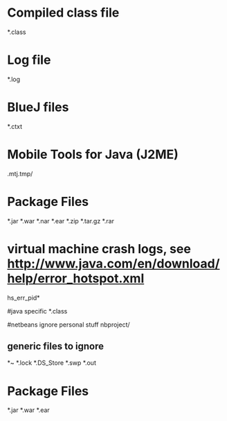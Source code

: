 
# Compiled class file
*.class

# Log file
*.log

# BlueJ files
*.ctxt

# Mobile Tools for Java (J2ME)
.mtj.tmp/

# Package Files #
*.jar
*.war
*.nar
*.ear
*.zip
*.tar.gz
*.rar

# virtual machine crash logs, see http://www.java.com/en/download/help/error_hotspot.xml
hs_err_pid*

#java specific
*.class

#netbeans ignore personal stuff
nbproject/

## generic files to ignore
*~
*.lock
*.DS_Store
*.swp
*.out

# Package Files #
*.jar
*.war
*.ear

